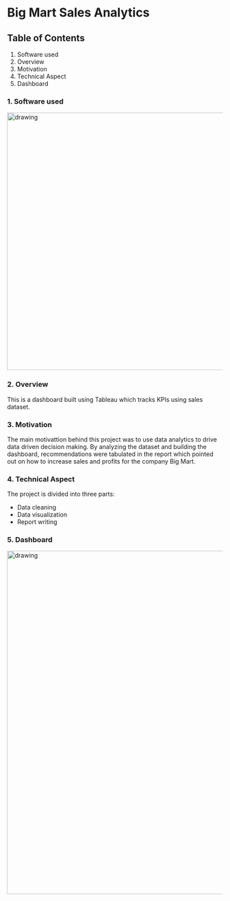# Big Mart Sales Analytics

## Table of Contents
1) Software used
2) Overview
3) Motivation
4) Technical Aspect
5) Dashboard

### 1. Software used
<img src="https://user-images.githubusercontent.com/114373000/194162794-09e3fa56-0fff-494e-8787-b40e0f51eec0.png" alt="drawing" width="600"/>

### 2. Overview
This is a dashboard built using Tableau which tracks KPIs using sales dataset.
### 3. Motivation
The main motivattion behind this project was to use data analytics to drive data driven decision making. By analyzing the dataset and building the dashboard, recommendations were tabulated in the report which pointed out on how to increase sales and profits for the company Big Mart.

### 4. Technical Aspect
The project is divided into three parts:
* Data cleaning
* Data visualization
* Report writing

### 5. Dashboard
<img src="https://user-images.githubusercontent.com/114373000/194161092-94254ff4-6599-48f7-b8ea-3049106c62e7.png" alt="drawing" width="800"/>
